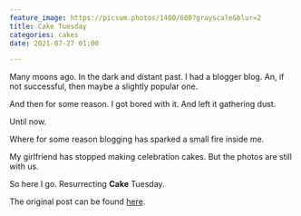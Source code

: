 ```yaml
---
feature_image: https://picsum.photos/1400/600?grayscale&blur=2
title: Cake Tuesday
categories: cakes
date: 2021-07-27 01:00

---
```

Many moons ago. In the dark and distant past. I had a blogger blog. An, if not successful, then maybe a slightly popular one.

And then for some reason. I got bored with it.  And left it gathering dust. 

Until now. 

Where for some reason blogging has sparked a small fire inside me. 

My girlfriend has stopped making celebration cakes. But the photos are still with us.

So here I go. Resurrecting **Cake** Tuesday. 

The original post can be found [here](https://www.archives.thisispaddys.space/cakes/2007/07/24/cake-tuesday/ "Safari Cake").